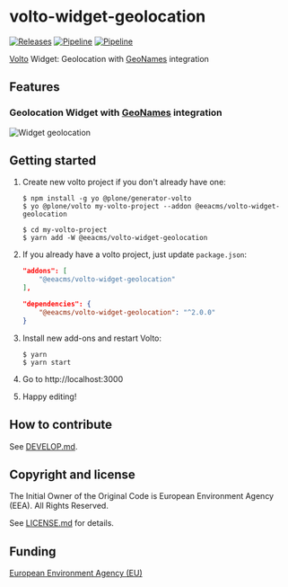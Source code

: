 # volto-widget-geolocation
[![Releases](https://img.shields.io/github/v/release/eea/volto-widget-geolocation)](https://github.com/eea/volto-widget-geolocation/releases)
[![Pipeline](https://ci.eionet.europa.eu/buildStatus/icon?job=volto-addons%2Fvolto-widget-geolocation%2Fmaster&subject=master)](https://ci.eionet.europa.eu/view/Github/job/volto-addons/job/volto-widget-geolocation/job/master/display/redirect)
[![Pipeline](https://ci.eionet.europa.eu/buildStatus/icon?job=volto-addons%2Fvolto-widget-geolocation%2Fdevelop&subject=develop)](https://ci.eionet.europa.eu/view/Github/job/volto-addons/job/volto-widget-geolocation/job/develop/display/redirect)

[Volto](https://github.com/plone/volto) Widget: Geolocation with [GeoNames](https://www.geonames.org/) integration

## Features

### Geolocation Widget with [GeoNames](https://www.geonames.org/) integration

![Widget geolocation](https://github.com/eea/volto-widget-geolocation/raw/docs/docs/volto-widget-geolocation.gif)


## Getting started

1. Create new volto project if you don't already have one:

   ```
   $ npm install -g yo @plone/generator-volto
   $ yo @plone/volto my-volto-project --addon @eeacms/volto-widget-geolocation

   $ cd my-volto-project
   $ yarn add -W @eeacms/volto-widget-geolocation
   ```

1. If you already have a volto project, just update `package.json`:

   ```JSON
   "addons": [
       "@eeacms/volto-widget-geolocation"
   ],

   "dependencies": {
       "@eeacms/volto-widget-geolocation": "^2.0.0"
   }
   ```

1. Install new add-ons and restart Volto:

   ```
   $ yarn
   $ yarn start
   ```

1. Go to http://localhost:3000

1. Happy editing!


## How to contribute

See [DEVELOP.md](https://github.com/eea/volto-widget-geolocation/blob/master/DEVELOP.md2).

## Copyright and license

The Initial Owner of the Original Code is European Environment Agency (EEA).
All Rights Reserved.

See [LICENSE.md](https://github.com/eea/volto-widget-geolocation/blob/master/LICENSE.md) for details.

## Funding

[European Environment Agency (EU)](http://eea.europa.eu)
